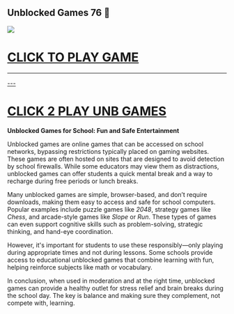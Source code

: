 ## Unblocked Games 76 👋

<a href="https://mathlessons.blog/"><img src="https://clearcache.store/gamez.png"></a>

<h1><a href="https://mathlessons.blog">CLICK TO PLAY GAME</h1>
<HR>---
<H1><a href="https://mathtest-99.art">CLICK 2 PLAY UNB GAMES</a></H1>

**Unblocked Games for School: Fun and Safe Entertainment**

Unblocked games are online games that can be accessed on school networks, bypassing restrictions typically placed on gaming websites. These games are often hosted on sites that are designed to avoid detection by school firewalls. While some educators may view them as distractions, unblocked games can offer students a quick mental break and a way to recharge during free periods or lunch breaks.

Many unblocked games are simple, browser-based, and don’t require downloads, making them easy to access and safe for school computers. Popular examples include puzzle games like *2048*, strategy games like *Chess*, and arcade-style games like *Slope* or *Run*. These types of games can even support cognitive skills such as problem-solving, strategic thinking, and hand-eye coordination.

However, it's important for students to use these responsibly—only playing during appropriate times and not during lessons. Some schools provide access to educational unblocked games that combine learning with fun, helping reinforce subjects like math or vocabulary.

In conclusion, when used in moderation and at the right time, unblocked games can provide a healthy outlet for stress relief and brain breaks during the school day. The key is balance and making sure they complement, not compete with, learning.
